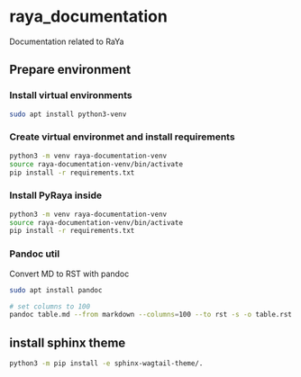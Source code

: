 # raya_documentation
Documentation related to RaYa

## Prepare environment
### Install virtual environments
```bash
sudo apt install python3-venv
```

### Create virtual environmet and install requirements
```bash
python3 -m venv raya-documentation-venv
source raya-documentation-venv/bin/activate
pip install -r requirements.txt
```

### Install PyRaya inside 
```bash
python3 -m venv raya-documentation-venv
source raya-documentation-venv/bin/activate
pip install -r requirements.txt
```

### Pandoc util

Convert MD to RST with pandoc
```bash
sudo apt install pandoc

# set columns to 100
pandoc table.md --from markdown --columns=100 --to rst -s -o table.rst
```

## install sphinx theme
```bash
python3 -m pip install -e sphinx-wagtail-theme/.
```
